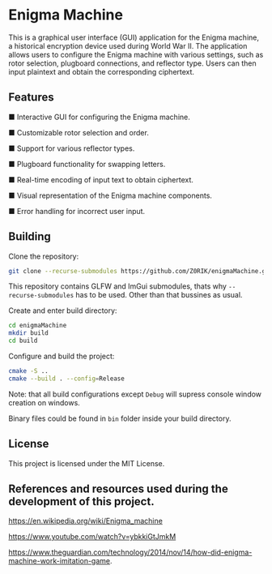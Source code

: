 # Enigma Machine
This is a graphical user interface (GUI) application for the Enigma machine, a historical encryption device used during World War II. The application allows users to configure the Enigma machine with various settings, such as rotor selection, plugboard connections, and reflector type. Users can then input plaintext and obtain the corresponding ciphertext.

## Features
&#9632; Interactive GUI for configuring the Enigma machine.

&#9632; Customizable rotor selection and order.

&#9632; Support for various reflector types.

&#9632; Plugboard functionality for swapping letters.

&#9632; Real-time encoding of input text to obtain ciphertext.

&#9632; Visual representation of the Enigma machine components.

&#9632; Error handling for incorrect user input.

## Building
Clone the repository:

```bash
git clone --recurse-submodules https://github.com/Z0RIK/enigmaMachine.git
```

This repository contains GLFW and ImGui submodules, thats why `--recurse-submodules` has to be used.
Other than that bussines as usual.

Create and enter build directory:

```bash
cd enigmaMachine
mkdir build
cd build
```

Configure and build the project:

```bash
cmake -S ..
cmake --build . --config=Release
```

Note: that all build configurations except `Debug` will supress console window creation on windows.

Binary files could be found in `bin` folder inside your build directory.

## License
This project is licensed under the MIT License.

## References and resources used during the development of this project. 
https://en.wikipedia.org/wiki/Enigma_machine

https://www.youtube.com/watch?v=ybkkiGtJmkM 

https://www.theguardian.com/technology/2014/nov/14/how-did-enigma-machine-work-imitation-game.
